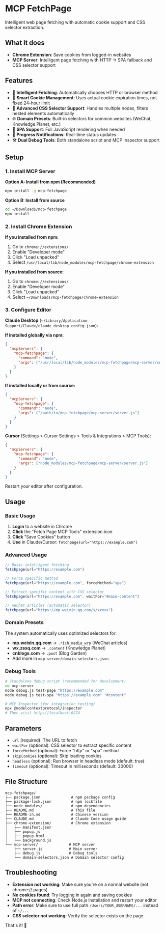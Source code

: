 # MCP FetchPage

Intelligent web page fetching with automatic cookie support and CSS selector extraction.

## What it does

- **Chrome Extension**: Save cookies from logged-in websites
- **MCP Server**: Intelligent page fetching with HTTP → SPA fallback and CSS selector support

## Features

- 🤖 **Intelligent Fetching**: Automatically chooses HTTP or browser method
- 🍪 **Smart Cookie Management**: Uses actual cookie expiration times, not fixed 24-hour limit  
- 🎯 **Advanced CSS Selector Support**: Handles multiple nodes, filters nested elements automatically
- 🌐 **Domain Presets**: Built-in selectors for common websites (WeChat, Knowledge Planet, etc.)
- 📱 **SPA Support**: Full JavaScript rendering when needed
- 📄 **Progress Notifications**: Real-time status updates
- 🛠️ **Dual Debug Tools**: Both standalone script and MCP Inspector support

## Setup

### 1. Install MCP Server

**Option A: Install from npm (Recommended)**
```bash
npm install -g mcp-fetchpage
```

**Option B: Install from source**
```bash
cd ~/Downloads/mcp-fetchpage
npm install
```

### 2. Install Chrome Extension

**If you installed from npm:**
1. Go to `chrome://extensions/`
2. Enable "Developer mode"
3. Click "Load unpacked"
4. Select `/usr/local/lib/node_modules/mcp-fetchpage/chrome-extension`

**If you installed from source:**
1. Go to `chrome://extensions/`
2. Enable "Developer mode"
3. Click "Load unpacked"
4. Select `~/Downloads/mcp-fetchpage/chrome-extension`

### 3. Configure Editor

**Claude Desktop** (`~/Library/Application Support/Claude/claude_desktop_config.json`):

**If installed globally via npm:**
```json
{
  "mcpServers": {
    "mcp-fetchpage": {
      "command": "node",
      "args": ["/usr/local/lib/node_modules/mcp-fetchpage/mcp-server/server.js"]
    }
  }
}
```

**If installed locally or from source:**
```json
{
  "mcpServers": {
    "mcp-fetchpage": {
      "command": "node",
      "args": ["/path/to/mcp-fetchpage/mcp-server/server.js"]
    }
  }
}
```

**Cursor** (Settings > Cursor Settings > Tools & Integrations > MCP Tools):
```json
{
  "mcpServers": {
    "mcp-fetchpage": {
      "command": "node",
      "args": ["node_modules/mcp-fetchpage/mcp-server/server.js"]
    }
  }
}
```

Restart your editor after configuration.

## Usage

### Basic Usage
1. **Login** to a website in Chrome
2. **Click** the "Fetch Page MCP Tools" extension icon  
3. **Click** "Save Cookies" button
4. **Use** in Claude/Cursor: `fetchpage(url="https://example.com")`

### Advanced Usage

```javascript
// Basic intelligent fetching
fetchpage(url="https://example.com")

// Force specific method
fetchpage(url="https://example.com", forceMethod="spa")

// Extract specific content with CSS selector
fetchpage(url="https://example.com", waitFor="#main-content")

// WeChat articles (automatic selector)
fetchpage(url="https://mp.weixin.qq.com/s/xxxxx")
```

### Domain Presets

The system automatically uses optimized selectors for:
- **mp.weixin.qq.com** → `.rich_media_wrp` (WeChat articles)
- **wx.zsxq.com** → `.content` (Knowledge Planet)
- **cnblogs.com** → `.post` (Blog Garden)
- Add more in `mcp-server/domain-selectors.json`

### Debug Tools

```bash
# Standalone debug script (recommended for development)
cd mcp-server
node debug.js test-page "https://example.com"
node debug.js test-spa "https://example.com" "#content"

# MCP Inspector (for integration testing)
npx @modelcontextprotocol/inspector
# Then visit http://localhost:6274
```

## Parameters

- `url` (required): The URL to fetch
- `waitFor` (optional): CSS selector to extract specific content
- `forceMethod` (optional): Force "http" or "spa" method
- `skipCookies` (optional): Skip loading cookies
- `headless` (optional): Run browser in headless mode (default: true)
- `timeout` (optional): Timeout in milliseconds (default: 30000)

## File Structure

```
mcp-fetchpage/
├── package.json              # npm package config
├── package-lock.json         # npm lockfile
├── node_modules/             # npm dependencies
├── README.md                 # This file
├── README-zh.md              # Chinese version  
├── CLAUDE.md                 # Claude Code usage guide
├── chrome-extension/         # Chrome extension
│   ├── manifest.json
│   ├── popup.js
│   ├── popup.html
│   └── background.js
└── mcp-server/              # MCP server
    ├── server.js            # Main server
    ├── debug.js             # Debug tools
    └── domain-selectors.json # Domain selector config
```

## Troubleshooting

- **Extension not working**: Make sure you're on a normal website (not chrome:// pages)
- **No cookies found**: Try logging in again and saving cookies
- **MCP not connecting**: Check Node.js installation and restart your editor
- **Path error**: Make sure to use full path `/Users/YOUR_USERNAME/...` instead of `~/...`
- **CSS selector not working**: Verify the selector exists on the page

That's it! 🍪